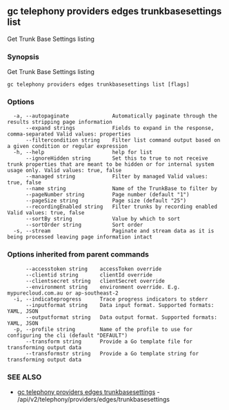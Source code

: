 ## gc telephony providers edges trunkbasesettings list

Get Trunk Base Settings listing

### Synopsis

Get Trunk Base Settings listing

```
gc telephony providers edges trunkbasesettings list [flags]
```

### Options

```
  -a, --autopaginate              Automatically paginate through the results stripping page information
      --expand strings            Fields to expand in the response, comma-separated Valid values: properties
      --filtercondition string    Filter list command output based on a given condition or regular expression
  -h, --help                      help for list
      --ignoreHidden string       Set this to true to not receive trunk properties that are meant to be hidden or for internal system usage only. Valid values: true, false
      --managed string            Filter by managed Valid values: true, false
      --name string               Name of the TrunkBase to filter by
      --pageNumber string         Page number (default "1")
      --pageSize string           Page size (default "25")
      --recordingEnabled string   Filter trunks by recording enabled Valid values: true, false
      --sortBy string             Value by which to sort
      --sortOrder string          Sort order
  -s, --stream                    Paginate and stream data as it is being processed leaving page information intact
```

### Options inherited from parent commands

```
      --accesstoken string    accessToken override
      --clientid string       clientId override
      --clientsecret string   clientSecret override
      --environment string    environment override. E.g. mypurecloud.com.au or ap-southeast-2
  -i, --indicateprogress      Trace progress indicators to stderr
      --inputformat string    Data input format. Supported formats: YAML, JSON
      --outputformat string   Data output format. Supported formats: YAML, JSON
  -p, --profile string        Name of the profile to use for configuring the cli (default "DEFAULT")
      --transform string      Provide a Go template file for transforming output data
      --transformstr string   Provide a Go template string for transforming output data
```

### SEE ALSO

* [gc telephony providers edges trunkbasesettings](gc_telephony_providers_edges_trunkbasesettings.html)	 - /api/v2/telephony/providers/edges/trunkbasesettings


